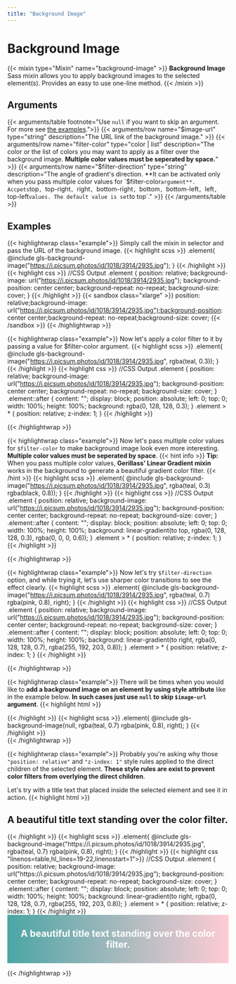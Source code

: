 ```yaml
---
title: "Background Image"
---
```


# Background Image

{{< mixin type="Mixin" name="background-image" >}}
**Background Image** Sass mixin allows you to apply background images to the selected element(s). Provides an easy to use one-line method.
{{< /mixin >}}

## Arguments

{{< arguments/table footnote="Use `null` if you want to skip an argument. For more see [the examples](#examples).">}}
    {{< arguments/row name="$image-url" type="string" description="The URL link of the background image." >}}
    {{< arguments/row name="filter-color" type="color | list" description="The color or the list of colors you may want to apply as a filter over the background image. **Multiple color values must be seperated by space.**" >}}
    {{< arguments/row name="$filter-direction" type="string" description="The angle of gradient's direction. **It can be activated only when you pass multiple color values for `$filter-color` argument**. Accpets `top`, `top-right`, `right`, `bottom-right`, `bottom`, `bottom-left`, `left`, `top-left` values. The default value is set `to top`." >}}
{{< /arguments/table >}}


## Examples

{{< highlightwrap class="example">}}
Simply call the mixin in selector and pass the URL of the background image.
{{< highlight scss >}}
.element{
    @include gls-background-image("https://i.picsum.photos/id/1018/3914/2935.jpg");
}
{{< /highlight >}}
{{< highlight css >}}
//CSS Output
.element {
    position: relative;
    background-image: url("https://i.picsum.photos/id/1018/3914/2935.jpg");
    background-position: center center;
    background-repeat: no-repeat;
    background-size: cover;
}
{{< /highlight >}}
{{< sandbox class="xlarge" >}}
position: relative;background-image: url("https://i.picsum.photos/id/1018/3914/2935.jpg");background-position: center center;background-repeat: no-repeat;background-size: cover;
{{< /sandbox >}}
{{< /highlightwrap >}}

{{< highlightwrap class="example">}}
Now let's apply a color filter to it by passing a value for $filter-color argument.
{{< highlight scss >}}
.element{
    @include gls-background-image("https://i.picsum.photos/id/1018/3914/2935.jpg", rgba(teal, 0.3));
}
{{< /highlight >}}
{{< highlight css >}}
//CSS Output
.element {
    position: relative;
    background-image: url("https://i.picsum.photos/id/1018/3914/2935.jpg");
    background-position: center center;
    background-repeat: no-repeat;
    background-size: cover;
}
.element::after {
    content: "";
    display: block;
    position: absolute;
    left: 0;
    top: 0;
    width: 100%;
    height: 100%;
    background: rgba(0, 128, 128, 0.3);
}
.element > * {
    position: relative;
    z-index: 1;
}
{{< /highlight >}}

<style>
.element.example02 {
    position: relative;
    background-image: url("https://i.picsum.photos/id/1018/3914/2935.jpg");
    background-position: center center;
    background-repeat: no-repeat;
    background-size: cover;
    overflow: hidden;
}
.element.example02::after {
    content: "";
    display: block;
    position: absolute;
    left: 0;
    top: 0;
    width: 100%;
    height: 100%;
    background: rgba(0, 128, 128, 0.3);
}
.element.example02 > * {
    position: relative;
    z-index: 1;
}
</style>
<div class="element sandbox xxlarge example02"></div>
{{< /highlightwrap >}}

{{< highlightwrap class="example">}}
Now let's pass multiple color values for `$filter-color` to make background image look even more interesting. **Multiple color values must be seperated by space**.
{{< hint info >}}
**Tip:** When you pass multiple color values, **Gerillass' Linear Gradient mixin** works in the background to generate a beautiful gradient color filter.
{{< /hint >}}
{{< highlight scss >}}
.element{
    @include gls-background-image("https://i.picsum.photos/id/1018/3914/2935.jpg", rgba(teal, 0.3) rgba(black, 0.8));
}
{{< /highlight >}}
{{< highlight css >}}
//CSS Output
.element {
    position: relative;
    background-image: url("https://i.picsum.photos/id/1018/3914/2935.jpg");
    background-position: center center;
    background-repeat: no-repeat;
    background-size: cover;
}
.element::after {
    content: "";
    display: block;
    position: absolute;
    left: 0;
    top: 0;
    width: 100%;
    height: 100%;
    background: linear-gradient(to top, rgba(0, 128, 128, 0.3), rgba(0, 0, 0, 0.6));
}
.element > * {
    position: relative;
    z-index: 1;
}
{{< /highlight >}}

<style>
.element.example03 {
  position: relative;
  background-image: url("https://i.picsum.photos/id/1018/3914/2935.jpg");
  background-position: center center;
  background-repeat: no-repeat;
  background-size: cover;
  overflow: hidden;
}
.element.example03::after {
  content: "";
  display: block;
  position: absolute;
  left: 0;
  top: 0;
  width: 100%;
  height: 100%;
  background: -webkit-gradient(linear, left bottom, left top, from(rgba(0, 128, 128, 0.3)), to(rgba(0, 0, 0, 0.6)));
  background: linear-gradient(to top, rgba(0, 128, 128, 0.3), rgba(0, 0, 0, 0.6));
}
.element.example03 > * {
  position: relative;
  z-index: 1;
}
</style>
<div class="element sandbox xxlarge example03"></div>
{{< /highlightwrap >}}

{{< highlightwrap class="example">}}
Now let's try `$filter-direction` option, and while trying it, let's use sharper color transitions to see the effect clearly.
{{< highlight scss >}}
.element{
    @include gls-background-image("https://i.picsum.photos/id/1018/3914/2935.jpg", rgba(teal, 0.7) rgba(pink, 0.8), right);
}
{{< /highlight >}}
{{< highlight css >}}
//CSS Output
.element {
    position: relative;
    background-image: url("https://i.picsum.photos/id/1018/3914/2935.jpg");
    background-position: center center;
    background-repeat: no-repeat;
    background-size: cover;
}
.element::after {
    content: "";
    display: block;
    position: absolute;
    left: 0;
    top: 0;
    width: 100%;
    height: 100%;
    background: linear-gradient(to right, rgba(0, 128, 128, 0.7), rgba(255, 192, 203, 0.8));
}
.element > * {
    position: relative;
    z-index: 1;
}
{{< /highlight >}}

<style>
.element.example04 {
  position: relative;
  background-image: url("https://i.picsum.photos/id/1018/3914/2935.jpg");
  background-position: center center;
  background-repeat: no-repeat;
  background-size: cover;
  overflow: hidden;
}
.element.example04::after {
  content: "";
  display: block;
  position: absolute;
  left: 0;
  top: 0;
  width: 100%;
  height: 100%;
  background: -webkit-gradient(linear, left top, right top, from(rgba(0, 128, 128, 0.7)), to(rgba(255, 192, 203, 0.8)));
  background: linear-gradient(to right, rgba(0, 128, 128, 0.7), rgba(255, 192, 203, 0.8));
}
.element.example04 > * {
  position: relative;
  z-index: 1;
}
</style>
<div class="element sandbox xxlarge example04"></div>
{{< /highlightwrap >}}

{{< highlightwrap class="example">}}
There will be times when you would like to **add a background image on an element by using style attribute** like in the example below. **In such cases just use `null` to skip `$image-url` argument**.
{{< highlight html >}}
<div class="element" style="background-image: url(https://i.picsum.photos/id/1018/3914/2935.jpg)"></div>
{{< /highlight >}}
{{< highlight scss >}}
.element{
    @include gls-background-image(null, rgba(teal, 0.7) rgba(pink, 0.8), right);
}
{{< /highlight >}}
<style>
.element.example05 {
  position: relative;
  background-position: center center;
  background-repeat: no-repeat;
  background-size: cover;
}
.element.example05::after {
  content: "";
  display: block;
  position: absolute;
  left: 0;
  top: 0;
  width: 100%;
  height: 100%;
  background: -webkit-gradient(linear, left top, right top, from(rgba(0, 128, 128, 0.7)), to(rgba(255, 192, 203, 0.8)));
  background: linear-gradient(to right, rgba(0, 128, 128, 0.7), rgba(255, 192, 203, 0.8));
}
.element.example05 > * {
  position: relative;
  z-index: 1;
}
</style>
<div class="element sandbox xxlarge example05" style="background-image: url(https://i.picsum.photos/id/1018/3914/2935.jpg)"></div>
{{< /highlightwrap >}}

{{< highlightwrap class="example">}}
Probably you're asking why those `"position: relative"` and `"z-index: 1"` style rules applied to the direct children of the selected element. **These style rules are exist to prevent color filters from overlying the direct children**.

Let's try with a title text that placed inside the selected element and see it in action. 
{{< highlight html >}}
<div class="element">
    <h2 class="title">A beautiful title text standing over the color filter.</h2>
</div>
{{< /highlight >}}
{{< highlight scss >}}
.element{
    @include gls-background-image("https://i.picsum.photos/id/1018/3914/2935.jpg", rgba(teal, 0.7) rgba(pink, 0.8), right);
}
{{< /highlight >}}
{{< highlight css "linenos=table,hl_lines=19-22,linenostart=1">}}
//CSS Output
.element {
    position: relative;
    background-image: url("https://i.picsum.photos/id/1018/3914/2935.jpg");
    background-position: center center;
    background-repeat: no-repeat;
    background-size: cover;
}
.element::after {
    content: "";
    display: block;
    position: absolute;
    left: 0;
    top: 0;
    width: 100%;
    height: 100%;
    background: linear-gradient(to right, rgba(0, 128, 128, 0.7), rgba(255, 192, 203, 0.8));
}
.element > * {
    position: relative;
    z-index: 1;
}
{{< /highlight >}}
<style>
.element.example06 {
    border-radius: 5px;
    display: -webkit-box;
    display: flex;
    -webkit-box-pack: center;
    justify-content: center;
    -webkit-box-align: center;
    align-items: center;
    position: relative;
    background-image: url("https://i.picsum.photos/id/1018/3914/2935.jpg");
    background-position: center center;
    background-repeat: no-repeat;
    background-size: cover;
    padding: 30px;
}
.element.example06 .title {
    color: white;
    text-align: center;
    margin: 0;
}
.element.example06::after {
    content: "";
    display: block;
    position: absolute;
    left: 0;
    top: 0;
    width: 100%;
    height: 100%;
    background: -webkit-gradient(linear, left top, right top, from(rgba(0, 128, 128, 0.7)), to(rgba(255, 192, 203, 0.8)));
    background: linear-gradient(to right, rgba(0, 128, 128, 0.7), rgba(255, 192, 203, 0.8));
}
.element.example06 > * {
    position: relative;
    z-index: 1;
}
</style>

<div class="element sandbox large example06">
    <h2 class="title">A beautiful title text standing over the color filter.</h2>
</div>

{{< /highlightwrap >}}




